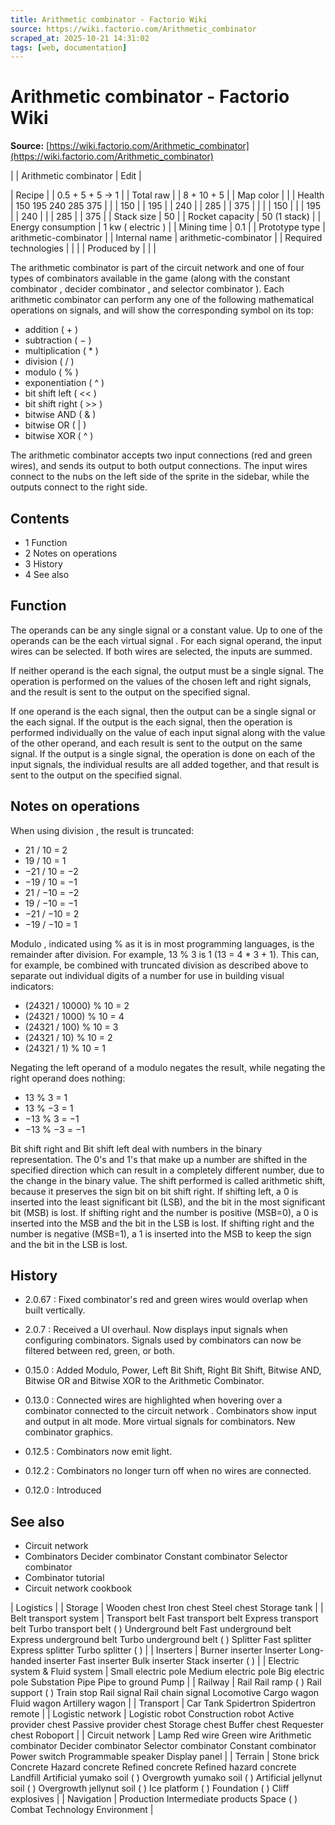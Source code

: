 ```yaml
---
title: Arithmetic combinator - Factorio Wiki
source: https://wiki.factorio.com/Arithmetic_combinator
scraped_at: 2025-10-21 14:31:02
tags: [web, documentation]
---
```


# Arithmetic combinator - Factorio Wiki

**Source:** [https://wiki.factorio.com/Arithmetic_combinator](https://wiki.factorio.com/Arithmetic_combinator)


|  | Arithmetic combinator | Edit |

| Recipe |
| 0.5 + 5 + 5 → 1 |
| Total raw |
| 8 + 10 + 5 |
| Map color |  |
| Health | 150 195 240 285 375 |  |  | 150 |  | 195 |  | 240 |  | 285 |  | 375 |
|  |  | 150 |
|  | 195 |  | 240 |
|  | 285 |  | 375 |
| Stack size | 50 |
| Rocket capacity | 50 (1 stack) |
| Energy consumption | 1 kw ( electric ) |
| Mining time | 0.1 |
| Prototype type | arithmetic-combinator |
| Internal name | arithmetic-combinator |
| Required technologies |
|  |
| Produced by |
|  |

The arithmetic combinator is part of the circuit network and one of four types of combinators available in the game (along with the constant combinator , decider combinator , and selector combinator ). Each arithmetic combinator can perform any one of the following mathematical operations on signals, and will show the corresponding symbol on its top:

- addition ( + )
- subtraction ( − )
- multiplication ( * )
- division ( / )
- modulo ( % )
- exponentiation ( ^ )
- bit shift left ( << )
- bit shift right ( >> )
- bitwise AND ( & )
- bitwise OR ( | )
- bitwise XOR ( ^ )

The arithmetic combinator accepts two input connections (red and green wires), and sends its output to both output connections. The input wires connect to the nubs on the left side of the sprite in the sidebar, while the outputs connect to the right side.

## Contents

- 1 Function
- 2 Notes on operations
- 3 History
- 4 See also

## Function

The operands can be any single signal or a constant value. Up to one of the operands can be the each virtual signal . For each signal operand, the input wires can be selected. If both wires are selected, the inputs are summed.

If neither operand is the each signal, the output must be a single signal. The operation is performed on the values of the chosen left and right signals, and the result is sent to the output on the specified signal.

If one operand is the each signal, then the output can be a single signal or the each signal. If the output is the each signal, then the operation is performed individually on the value of each input signal along with the value of the other operand, and each result is sent to the output on the same signal. If the output is a single signal, the operation is done on each of the input signals, the individual results are all added together, and that result is sent to the output on the specified signal.

## Notes on operations

When using division , the result is truncated:

- 21 / 10 = 2
- 19 / 10 = 1
- −21 / 10 = −2
- −19 / 10 = −1
- 21 / −10 = −2
- 19 / −10 = −1
- −21 / −10 = 2
- −19 / −10 = 1

Modulo , indicated using % as it is in most programming languages, is the remainder after division. For example, 13 % 3 is 1 (13 = 4 * 3 + 1). This can, for example, be combined with truncated division as described above to separate out individual digits of a number for use in building visual indicators:

- (24321 / 10000) % 10  = 2
- (24321 / 1000) % 10  = 4
- (24321 / 100) % 10  = 3
- (24321 / 10) % 10  = 2
- (24321 / 1) % 10  = 1

Negating the left operand of a modulo negates the result, while negating the right operand does nothing:

- 13 % 3 = 1
- 13 % −3 = 1
- −13 % 3 = −1
- −13 % −3 = −1

Bit shift right and Bit shift left deal with numbers in the binary representation. The 0's and 1's that make up a number are shifted in the specified direction which can result in a completely different number, due to the change in the binary value. The shift performed is called arithmetic shift, because it preserves the sign bit on bit shift right.
If shifting left, a 0 is inserted into the least significant bit (LSB), and the bit in the most significant bit (MSB) is lost.
If shifting right and the number is positive (MSB=0), a 0 is inserted into the MSB and the bit in the LSB is lost.
If shifting right and the number is negative (MSB=1), a 1 is inserted into the MSB to keep the sign and the bit in the LSB is lost.

## History

- 2.0.67 : Fixed combinator's red and green wires would overlap when built vertically.

- 2.0.7 : Received a UI overhaul. Now displays input signals when configuring combinators. Signals used by combinators can now be filtered between red, green, or both.

- 0.15.0 : Added Modulo, Power, Left Bit Shift, Right Bit Shift, Bitwise AND, Bitwise OR and Bitwise XOR to the Arithmetic Combinator.

- 0.13.0 : Connected wires are highlighted when hovering over a combinator connected to the circuit network . Combinators show input and output in alt mode. More virtual signals for combinators. New combinator graphics.

- 0.12.5 : Combinators now emit light.

- 0.12.2 : Combinators no longer turn off when no wires are connected.

- 0.12.0 : Introduced

## See also

- Circuit network
- Combinators Decider combinator Constant combinator Selector combinator
- Combinator tutorial
- Circuit network cookbook

| Logistics |
| Storage | Wooden chest Iron chest Steel chest Storage tank |
| Belt transport system | Transport belt Fast transport belt Express transport belt Turbo transport belt ( ) Underground belt Fast underground belt Express underground belt Turbo underground belt ( ) Splitter Fast splitter Express splitter Turbo splitter ( ) |
| Inserters | Burner inserter Inserter Long-handed inserter Fast inserter Bulk inserter Stack inserter ( ) |
| Electric system & Fluid system | Small electric pole Medium electric pole Big electric pole Substation Pipe Pipe to ground Pump |
| Railway | Rail Rail ramp ( ) Rail support ( ) Train stop Rail signal Rail chain signal Locomotive Cargo wagon Fluid wagon Artillery wagon |
| Transport | Car Tank Spidertron Spidertron remote |
| Logistic network | Logistic robot Construction robot Active provider chest Passive provider chest Storage chest Buffer chest Requester chest Roboport |
| Circuit network | Lamp Red wire Green wire Arithmetic combinator Decider combinator Selector combinator Constant combinator Power switch Programmable speaker Display panel |
| Terrain | Stone brick Concrete Hazard concrete Refined concrete Refined hazard concrete Landfill Artificial yumako soil ( ) Overgrowth yumako soil ( ) Artificial jellynut soil ( ) Overgrowth jellynut soil ( ) Ice platform ( ) Foundation ( ) Cliff explosives |
| Navigation | Production Intermediate products Space ( ) Combat Technology Environment |
